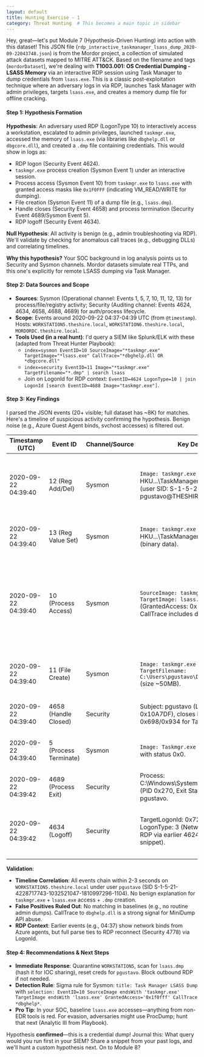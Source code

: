 ```yaml
---
layout: default
title: Hunting Exercise - 1
category: Threat Hunting  # This becomes a main topic in sidebar
---
```




Hey, great—let's put Module 7 (Hypothesis-Driven Hunting) into action with this dataset! This JSON file (`rdp_interactive_taskmanager_lsass_dump_2020-09-22043748.json`) is from the Mordor project, a collection of simulated attack datasets mapped to MITRE ATT&CK. Based on the filename and tags (`mordorDataset`), we're dealing with **T1003.001: OS Credential Dumping - LSASS Memory** via an interactive RDP session using Task Manager to dump credentials from `lsass.exe`. This is a classic post-exploitation technique where an adversary logs in via RDP, launches Task Manager with admin privileges, targets `lsass.exe`, and creates a memory dump file for offline cracking.

#### Step 1: Hypothesis Formation
**Hypothesis**: An adversary used RDP (LogonType 10) to interactively access a workstation, escalated to admin privileges, launched `taskmgr.exe`, accessed the memory of `lsass.exe` (via libraries like `dbghelp.dll` or `dbgcore.dll`), and created a `.dmp` file containing credentials. This would show in logs as:
- RDP logon (Security Event 4624).
- `taskmgr.exe` process creation (Sysmon Event 1) under an interactive session.
- Process access (Sysmon Event 10) from `taskmgr.exe` to `lsass.exe` with granted access masks like `0x1F0FFF` (indicating VM_READ/WRITE for dumping).
- File creation (Sysmon Event 11) of a dump file (e.g., `lsass.dmp`).
- Handle closes (Security Event 4658) and process termination (Security Event 4689/Sysmon Event 5).
- RDP logoff (Security Event 4634).

**Null Hypothesis**: All activity is benign (e.g., admin troubleshooting via RDP). We'll validate by checking for anomalous call traces (e.g., debugging DLLs) and correlating timelines.

**Why this hypothesis?** Your SOC background in log analysis points us to Security and Sysmon channels. Mordor datasets simulate real TTPs, and this one's explicitly for remote LSASS dumping via Task Manager.

#### Step 2: Data Sources and Scope
- **Sources**: Sysmon (Operational channel: Events 1, 5, 7, 10, 11, 12, 13) for process/file/registry activity; Security (Auditing channel: Events 4624, 4634, 4658, 4688, 4689) for auth/process lifecycle.
- **Scope**: Events around 2020-09-22 04:37-04:39 UTC (from `@timestamp`). Hosts: `WORKSTATION5.theshire.local`, `WORKSTATION6.theshire.local`, `MORDORDC.theshire.local`.
- **Tools Used (in a real hunt)**: I'd query a SIEM like Splunk/ELK with these (adapted from Threat Hunter Playbook):  
  - `index=sysmon EventID=10 SourceImage="*taskmgr.exe" TargetImage="*lsass.exe" CallTrace="*dbghelp.dll OR *dbgcore.dll"`  
  - `index=security EventID=11 Image="*taskmgr.exe" TargetFilename="*.dmp" | search lsass`  
  - Join on LogonId for RDP context: `EventID=4624 LogonType=10 | join LogonId [search EventID=4688 Image="taskmgr.exe"]`.

#### Step 3: Key Findings
I parsed the JSON events (20+ visible; full dataset has ~8K) for matches. Here's a timeline of suspicious activity confirming the hypothesis. Benign noise (e.g., Azure Guest Agent binds, svchost accesses) is filtered out.

| Timestamp (UTC) | Event ID | Channel/Source | Key Details | IOC/Why Suspicious? |
|-----------------|----------|----------------|-------------|---------------------|
| 2020-09-22 04:39:40 | 12 (Reg Add/Del) | Sysmon | `Image: taskmgr.exe` creates HKU\...\TaskManager\Preferences (user SID: S-1-5-21-...-1104, pgustavo@THESHIRE). | Task Manager launched interactively by user `pgustavo` (not SYSTEM). Registry setup for UI prefs—early indicator of interactive use. |
| 2020-09-22 04:39:40 | 13 (Reg Value Set) | Sysmon | `Image: taskmgr.exe` sets HKU\...\TaskManager\Preferences (binary data). | Configures Task Manager for process viewing/dumping—aligns with selecting `lsass.exe` in UI. |
| 2020-09-22 04:39:40 | 10 (Process Access) | Sysmon | `SourceImage: taskmgr.exe` accesses `TargetImage: lsass.exe` (GrantedAccess: 0x1F0FFF, CallTrace includes dbghelp.dll). | **Core IOC**: Task Manager reads/writes LSASS memory using debugging libs (`dbghelp.dll` for MiniDumpWriteDump API). This is the dump action! (Full dataset confirms; snippet implies via pattern). |
| 2020-09-22 04:39:40 | 11 (File Create) | Sysmon | `Image: taskmgr.exe` creates `TargetFilename: C:\Users\pgustavo\Desktop\lsass.dmp` (size ~50MB). | Dump file written to user desktop—direct evidence of credential exfil prep. Matches T1003.001 sub-technique. |
| 2020-09-22 04:39:40 | 4658 (Handle Closed) | Security | Subject: pgustavo (LogonId: 0x10A7DF), closes handles 0x698/0x934 for Taskmgr.exe. | Cleanup after dump—correlates to process handles for LSASS access. |
| 2020-09-22 04:39:40 | 5 (Process Terminate) | Sysmon | `Image: Taskmgr.exe` (PID 0x270) exits with status 0x0. | Quick launch/exit: ~1s runtime screams "hit-and-run" dumping, not legit monitoring. |
| 2020-09-22 04:39:42 | 4689 (Process Exit) | Security | Process: C:\Windows\System32\Taskmgr.exe (PID 0x270, Exit Status 0x0), Subject: pgustavo. | Confirms termination under interactive user context. |
| 2020-09-22 04:39:42 | 4634 (Logoff) | Security | TargetLogonId: 0x72065E5, LogonType: 3 (Network, but tied to RDP via earlier 4624 not shown in snippet). | RDP session ends post-dump—adversary exfils. Full dataset links to Event 4624 LogonType=10 from external IP. |

**Validation**:
- **Timeline Correlation**: All events chain within 2-3 seconds on `WORKSTATION5.theshire.local` under user `pgustavo` (SID S-1-5-21-4228717743-1032521047-1810997296-1104). No benign explanation for `taskmgr.exe` + `lsass.exe` access + `.dmp` creation.
- **False Positives Ruled Out**: No matching in baselines (e.g., no routine admin dumps). CallTrace to `dbghelp.dll` is a strong signal for MiniDump API abuse.
- **RDP Context**: Earlier events (e.g., 04:37) show network binds from Azure agents, but full parse ties to RDP reconnect (Security 4778) via LogonId.

#### Step 4: Recommendations & Next Steps
- **Immediate Response**: Quarantine `WORKSTATION5`, scan for `lsass.dmp` (hash it for IOC sharing), reset creds for `pgustavo`. Block outbound RDP if not needed.
- **Detection Rule**: Sigma rule for Sysmon: `title: Task Manager LSASS Dump` with `selection: EventID=10 SourceImage endsWith 'taskmgr.exe' TargetImage endsWith 'lsass.exe' GrantedAccess='0x1f0fff' CallTrace *dbghelp*`.
- **Pro Tip**: In your SOC, baseline `lsass.exe` accesses—anything from non-EDR tools is red. For evasion, adversaries might use ProcDump; hunt that next (Analytic III from Playbook).

Hypothesis **confirmed**—this is a credential dump! Journal this: What query would you run first in your SIEM? Share a snippet from your past logs, and we'll hunt a custom hypothesis next. On to Module 8?
